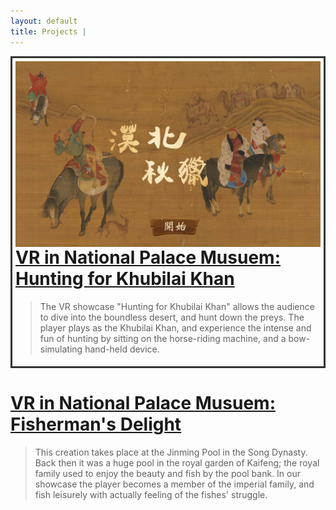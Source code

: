 ```yaml
---
layout: default
title: Projects | 
---
```

<div
    style = "border: 3px solid #333;
            padding: 5px;
            overflow: auto">
    <img src = "/images/huntingCover.jpg"
        style = "float: left;">

# [VR in National Palace Musuem: Hunting for Khubilai Khan](hunting.md)

> The VR showcase "Hunting for Khubilai Khan" allows the audience to dive into the
boundless desert, and hunt down the preys. The player plays as the Khubilai Khan,
and experience the intense and fun of hunting by sitting on the horse-riding machine,
and a bow-simulating hand-held device.  

</div>

# [VR in National Palace Musuem: Fisherman's Delight](fishing.md)

> This creation takes place at the Jinming Pool in the Song Dynasty. Back then it was a
huge pool in the royal garden of Kaifeng; the royal family used to enjoy the beauty and
fish by the pool bank. In our showcase the player becomes a member of the imperial family,
and fish leisurely with actually feeling of the fishes' struggle.  
